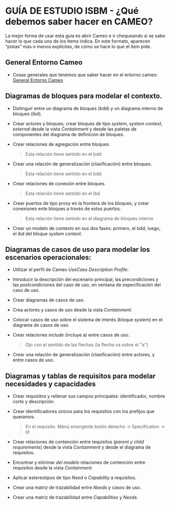 # GUÍA DE ESTUDIO ISBM - ¿Qué debemos saber hacer en CAMEO?

La mejor forma de usar esta guía es abrir Cameo e ir chequeando si se sabe hacer
lo que cada uno de los ítems indica. En este formato, aparecen “pistas” más o
menos explícitas, de cómo se hace lo que el ítem pide.

## General Entorno Cameo

*   Cosas generales que tenemos que saber hacer en el entorno cameo: [General Entorno Cameo](https://github.com/lmtanco/isbm-guia-de-estudio-cameo/blob/main/general-entorno-cameo.md)

## Diagramas de bloques para modelar el contexto.

*   Distinguir entre un diagrama de bloques (bdd) y un diagrama interno de
    bloques (ibd).
*   Crear actores y bloques; crear bloques de tipo *system*, *system* *context*,
    *external* desde la vista *Containment* y desde las paletas de componentes
    del diagrama de definición de bloques.
*   Crear relaciones de agregación entre bloques.
    > Esta relación tiene sentido en el bdd

*   Crear una relación de generalización (clasificación) entre bloques.
    > Esta relación tiene sentido en el bdd

*   Crear relaciones de conexión entre bloques.
    > Esta relación tiene sentido en el ibd

*   Crear puertos de tipo proxy en la frontera de los bloques, y crear
    conexiones ente bloques a través de estos puertos.
    > Esta relación tiene sentido en el diagrama de bloques interno
    
*   Crear un modelo de contexto en sus dos fases: primero, el bdd; luego, el ibd
    del bloque *system context*.

## Diagramas de casos de uso para modelar los escenarios operacionales:

*   Utilizar el perfil de Cameo *UseCase Description Profile*.
*   Introducir la descripción del escenario principal, las precondiciones y las
    postcondiciones del caso de uso, en ventana de especificación del caso de
    uso.
*   Crear diagramas de casos de uso.
*   Crea actores y casos de uso desde la vista *Containment.*
*   Colocar casos de uso sobre el sistema de interés (bloque *system*) en el
    diagrama de casos de uso.
*   Crear relaciones *include* (incluye a) entre casos de uso.
    > Ojo con el sentido de las flechas (la flecha va sobre el "a")

*   Crear una relación de generalización (clasificación) entre actores, y entre
    casos de uso.

## Diagramas y tablas de requisitos para modelar necesidades y capacidades

*   Crear requisitos y rellenar sus campos principales: identificador, nombre
    corto y descripción.
    
*   Crear identificadores únicos para los requisitos con los prefijos que queramos. 
    > En el requisito. Menú emergente botón derecho \-\> Specification \-\> Id  
         
*   Crear relaciones de contención entre requisitos (*parent y child
    requirements*) desde la vista *Containment* y desde el diagrama de
    requisitos.
    
*   Encontrar y eliminar *del modelo* relaciones de contención entre requisitos
    desde la vista *Containment.*
    
*   Aplicar estereotipos de tipo *Need* o *Capability* a requisitos.

*   Crear una matriz de trazabilidad entre *Needs* y casos de uso.

*   Crear una matriz de trazabilidad entre *Capabilities* y *Needs*.
